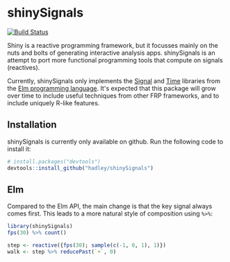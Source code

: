 # shinySignals

[![Build Status](https://travis-ci.org/hadley/shinySignals.png?branch=master)](https://travis-ci.org/hadley/shinySignals)

Shiny is a reactive programming framework, but it focusses mainly on the nuts and bolts of generating interactive analysis apps. shinySignals is an attempt to port more functional programming tools that compute on signals (reactives). 

Currently, shinySignals only implements the [Signal](http://library.elm-lang.org/catalog/elm-lang-Elm/0.12.3/Signal) and [Time](http://library.elm-lang.org/catalog/elm-lang-Elm/0.12.3/Time) libraries from the [Elm programming language](http://elm-lang.org). It's expected that this package will grow over time to include useful techniques from other FRP frameworks, and to include uniquely R-like features.

## Installation

shinySignals is currently only available on github. Run the following code to install it:

```R
# install.packages("devtools")
devtools::install_github("hadley/shinySignals")
```

## Elm

Compared to the Elm API, the main change is that the key signal always comes first. This leads to a more natural style of composition using `%>%`:

```R
library(shinySignals)
fps(30) %>% count()

step <- reactive({fps(30); sample(c(-1, 0, 1), 1)})
walk <- step %>% reducePast(`+`, 0)
```
